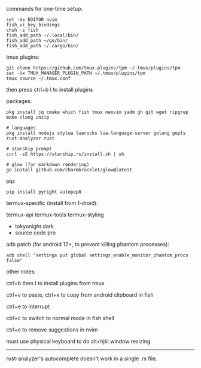 commands for one-time setup:
```
set -Ux EDITOR nvim
fish_vi_key_bindings
chsh -s fish
fish_add_path ~/.local/bin/
fish_add_path ~/go/bin/
fish_add_path ~/.cargo/bin/
```

tmux plugins:
```
git clone https://github.com/tmux-plugins/tpm ~/.tmux/plugins/tpm
set -Ux TMUX_MANAGER_PLUGIN_PATH ~/.tmux/plugins/tpm
tmux source ~/.tmux.conf
```
then press ctrl+b I to install plugins

packages:
```
pkg install jq cmake which fish tmux neovim yadm gh git wget ripgrep make clang unzip

# languages
pkg install nodejs stylua luarocks lua-language-server golang gopls rust-analyzer rust

# starship prompt
curl -sS https://starship.rs/install.sh | sh

# glow (for markdown rendering)
go install github.com/charmbracelet/glow@latest
```

pip:
```
pip install pyright autopep8
```

termux-specific (install from f-droid):

termux-api termux-tools termux-styling
 - tokyonight dark
 - source code pro

adb patch (for android 12+, to prevent killing phantom processes):
```
adb shell "settings put global settings_enable_monitor_phantom_procs false"
```

other notes:

ctrl+b then I to install plugins from tmux

ctrl+v to paste, ctrl+x to copy from android clipboard in fish

ctrl+e to interrupt

ctrl+c to switch to normal mode in fish shell

ctrl+e to remove suggestions in nvim

must use physical keyboard to do alt+hjkl window resizing

---

rust-analyzer's autocomplete doesn't work in a single .rs file.
